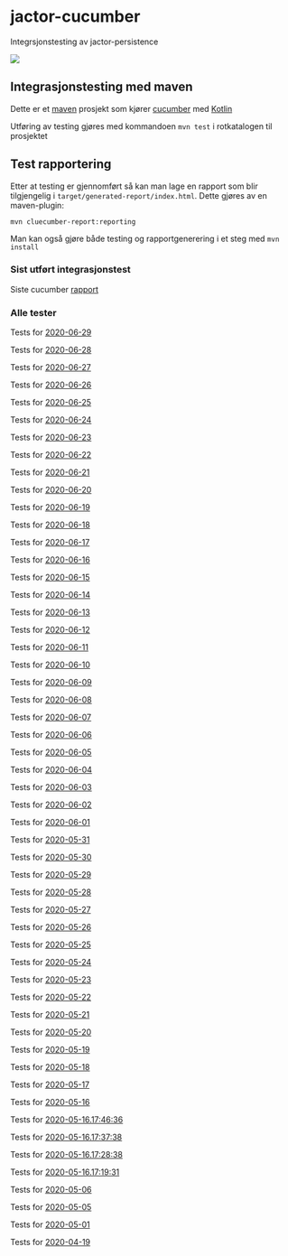 # jactor-cucumber
Integrsjonstesting av jactor-persistence

![](https://github.com/jactor-rises/jactor-cucumber/workflows/bump%20version/badge.svg)

## Integrasjonstesting med maven
Dette er et [maven](https://maven.apache.org) prosjekt som kjører [cucumber](https://cucumber.io) med [Kotlin](https://kotlinlang.org)

Utføring av testing gjøres med kommandoen `mvn test` i rotkatalogen til prosjektet

## Test rapportering

Etter at testing er gjennomført så kan man lage en rapport som blir tilgjengelig i
`target/generated-report/index.html`. Dette gjøres av en maven-plugin:
```
mvn cluecumber-report:reporting
```
Man kan også gjøre både testing og rapportgenerering i et steg med `mvn install`

### Sist utført integrasjonstest

Siste cucumber [rapport](https://jactor-rises.github.io/jactor-cucumber/latest)

### Alle tester

Tests for [2020-06-29](https://jactor-rises.github.io/jactor-cucumber/generated/2020-06-29/)

Tests for [2020-06-28](https://jactor-rises.github.io/jactor-cucumber/generated/2020-06-28/)

Tests for [2020-06-27](https://jactor-rises.github.io/jactor-cucumber/generated/2020-06-27/)

Tests for [2020-06-26](https://jactor-rises.github.io/jactor-cucumber/generated/2020-06-26/)

Tests for [2020-06-25](https://jactor-rises.github.io/jactor-cucumber/generated/2020-06-25/)

Tests for [2020-06-24](https://jactor-rises.github.io/jactor-cucumber/generated/2020-06-24/)

Tests for [2020-06-23](https://jactor-rises.github.io/jactor-cucumber/generated/2020-06-23/)

Tests for [2020-06-22](https://jactor-rises.github.io/jactor-cucumber/generated/2020-06-22/)

Tests for [2020-06-21](https://jactor-rises.github.io/jactor-cucumber/generated/2020-06-21/)

Tests for [2020-06-20](https://jactor-rises.github.io/jactor-cucumber/generated/2020-06-20/)

Tests for [2020-06-19](https://jactor-rises.github.io/jactor-cucumber/generated/2020-06-19/)

Tests for [2020-06-18](https://jactor-rises.github.io/jactor-cucumber/generated/2020-06-18/)

Tests for [2020-06-17](https://jactor-rises.github.io/jactor-cucumber/generated/2020-06-17/)

Tests for [2020-06-16](https://jactor-rises.github.io/jactor-cucumber/generated/2020-06-16/)

Tests for [2020-06-15](https://jactor-rises.github.io/jactor-cucumber/generated/2020-06-15/)

Tests for [2020-06-14](https://jactor-rises.github.io/jactor-cucumber/generated/2020-06-14/)

Tests for [2020-06-13](https://jactor-rises.github.io/jactor-cucumber/generated/2020-06-13/)

Tests for [2020-06-12](https://jactor-rises.github.io/jactor-cucumber/generated/2020-06-12/)

Tests for [2020-06-11](https://jactor-rises.github.io/jactor-cucumber/generated/2020-06-11/)

Tests for [2020-06-10](https://jactor-rises.github.io/jactor-cucumber/generated/2020-06-10/)

Tests for [2020-06-09](https://jactor-rises.github.io/jactor-cucumber/generated/2020-06-09/)

Tests for [2020-06-08](https://jactor-rises.github.io/jactor-cucumber/generated/2020-06-08/)

Tests for [2020-06-07](https://jactor-rises.github.io/jactor-cucumber/generated/2020-06-07/)

Tests for [2020-06-06](https://jactor-rises.github.io/jactor-cucumber/generated/2020-06-06/)

Tests for [2020-06-05](https://jactor-rises.github.io/jactor-cucumber/generated/2020-06-05/)

Tests for [2020-06-04](https://jactor-rises.github.io/jactor-cucumber/generated/2020-06-04/)

Tests for [2020-06-03](https://jactor-rises.github.io/jactor-cucumber/generated/2020-06-03/)

Tests for [2020-06-02](https://jactor-rises.github.io/jactor-cucumber/generated/2020-06-02/)

Tests for [2020-06-01](https://jactor-rises.github.io/jactor-cucumber/generated/2020-06-01/)

Tests for [2020-05-31](https://jactor-rises.github.io/jactor-cucumber/generated/2020-05-31/)

Tests for [2020-05-30](https://jactor-rises.github.io/jactor-cucumber/generated/2020-05-30/)

Tests for [2020-05-29](https://jactor-rises.github.io/jactor-cucumber/generated/2020-05-29/)

Tests for [2020-05-28](https://jactor-rises.github.io/jactor-cucumber/generated/2020-05-28/)

Tests for [2020-05-27](https://jactor-rises.github.io/jactor-cucumber/generated/2020-05-27/)

Tests for [2020-05-26](https://jactor-rises.github.io/jactor-cucumber/generated/2020-05-26/)

Tests for [2020-05-25](https://jactor-rises.github.io/jactor-cucumber/generated/2020-05-25/)

Tests for [2020-05-24](https://jactor-rises.github.io/jactor-cucumber/generated/2020-05-24/)

Tests for [2020-05-23](https://jactor-rises.github.io/jactor-cucumber/generated/2020-05-23/)

Tests for [2020-05-22](https://jactor-rises.github.io/jactor-cucumber/generated/2020-05-22/)

Tests for [2020-05-21](https://jactor-rises.github.io/jactor-cucumber/generated/2020-05-21/)

Tests for [2020-05-20](https://jactor-rises.github.io/jactor-cucumber/generated/2020-05-20/)

Tests for [2020-05-19](https://jactor-rises.github.io/jactor-cucumber/generated/2020-05-19/)

Tests for [2020-05-18](https://jactor-rises.github.io/jactor-cucumber/generated/2020-05-18/)

Tests for [2020-05-17](https://jactor-rises.github.io/jactor-cucumber/generated/2020-05-17/)

Tests for [2020-05-16](https://jactor-rises.github.io/jactor-cucumber/generated/2020-05-16/)

Tests for [2020-05-16.17:46:36](https://jactor-rises.github.io/jactor-cucumber/generated/2020-05-16.17:46:36/)

Tests for [2020-05-16.17:37:38](https://jactor-rises.github.io/jactor-cucumber/generated/2020-05-16.17:37:38/)

Tests for [2020-05-16.17:28:38](https://jactor-rises.github.io/jactor-cucumber/generated/2020-05-16.17:28:38/)

Tests for [2020-05-16.17:19:31](https://jactor-rises.github.io/jactor-cucumber/generated/2020-05-16.17:19:31/)

Tests for [2020-05-06](https://jactor-rises.github.io/jactor-cucumber/generated/2020-05-06/)

Tests for [2020-05-05](https://jactor-rises.github.io/jactor-cucumber/generated/2020-05-05/)

Tests for [2020-05-01](https://jactor-rises.github.io/jactor-cucumber/generated/2020-05-01/)

Tests for [2020-04-19](https://jactor-rises.github.io/jactor-cucumber/generated/2020-04-19/)

